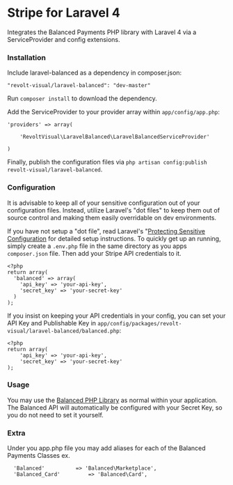 Stripe for Laravel 4
==============

Integrates the Balanced Payments PHP library with Laravel 4 via a ServiceProvider and config extensions.


### Installation

Include laravel-balanced as a dependency in composer.json:

~~~
"revolt-visual/laravel-balanced": "dev-master"
~~~

Run `composer install` to download the dependency.

Add the ServiceProvider to your provider array within `app/config/app.php`:

~~~
'providers' => array(

    'RevoltVisual\LaravelBalanced\LaravelBalancedServiceProvider'

)
~~~

Finally, publish the configuration files via `php artisan config:publish revolt-visual/laravel-balanced`.


### Configuration

It is advisable to keep all of your sensitive configuration out of your configuration files. Instead, utilize Laravel's "dot files" to keep them out of source control and making them easily overridable on dev environments.

If you have not setup a "dot file", read Laravel's "[Protecting Sensitive Configuration](http://laravel.com/docs/configuration#protecting-sensitive-configuration) for detailed setup instructions. To quickly get up an running, simply create a `.env.php` file in the same directory as you apps `composer.json` file. Then add your Stripe API credentials to it.

~~~
<?php
return array(
  'balanced' => array(
    'api_key' => 'your-api-key',
    'secret_key' => 'your-secret-key'
  )
);
~~~

If you insist on keeping your API credentials in your config, you can set your API Key and Publishable Key in `app/config/packages/revolt-visual/laravel-balanced/balanced.php`:

~~~
<?php
return array(
	'api_key' => 'your-api-key',
	'secret_key' => 'your-secret-key'
);
~~~

### Usage

You may use the [Balanced PHP Library](https://docs.balancedpayments.com/1.1/api/) as normal within your application. The Balanced API will automatically be configured with your Secret Key, so you do not need to set it yourself.

### Extra

Under you app.php file you may add aliases for each of the Balanced Payments Classes ex.

~~~
  'Balanced' 		  => 'Balanced\Marketplace',
  'Balanced_Card' 		  => 'Balanced\Card',
~~~
